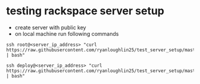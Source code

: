 # testing rackspace server setup
* create server with public key
* on local machine run following commands

```
ssh root@<server_ip_address> "curl https://raw.githubusercontent.com/ryanloughlin25/test_server_setup/master/create_deploy_with_key.sh | bash"
```
```
ssh deploy@<server_ip_address> "curl https://raw.githubusercontent.com/ryanloughlin25/test_server_setup/master/install.sh | bash"
```
